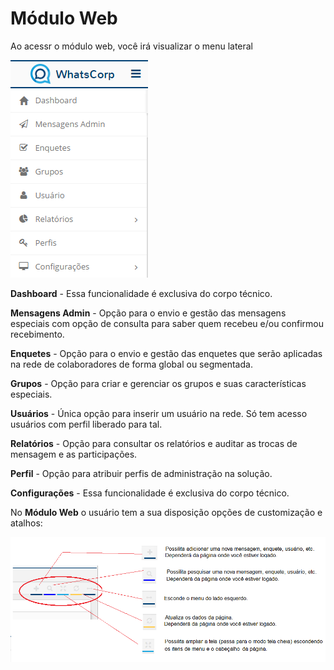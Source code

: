 # Módulo Web

Ao acessr o módulo web, você irá visualizar o menu lateral

![](/assets/W_inicio_1.png)



**Dashboard** - Essa funcionalidade é exclusiva do corpo técnico. 

**Mensagens Admin** - Opção para o envio e gestão das mensagens especiais com opção de consulta para saber quem recebeu e\/ou confirmou recebimento.

**Enquetes** - Opção para o envio e gestão das enquetes que serão aplicadas na rede de colaboradores de forma global ou segmentada. 

**Grupos** - Opção para criar e gerenciar os grupos e suas características especiais. 

**Usuários** - Única opção para inserir um usuário na rede. Só tem acesso usuários com perfil liberado para tal. 

**Relatórios** - Opção para consultar os relatórios e auditar as trocas de mensagem e as participações. 

**Perfil** - Opção para atribuir perfis de administração na solução. 

**Configurações** - Essa funcionalidade é exclusiva do corpo técnico. 



No **Módulo Web** o usuário tem a sua disposição opções de customização e atalhos:

![](/assets/WC_navegacao_2.png)

